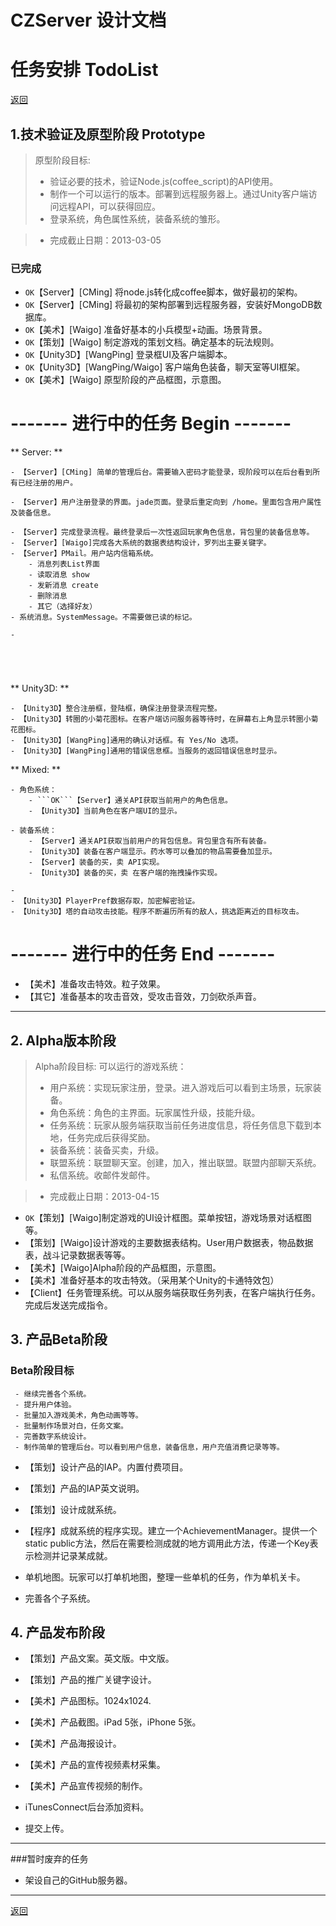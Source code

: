 # CZServer 设计文档 #

# 任务安排 TodoList #

[返回](./index.md)


## 1.技术验证及原型阶段 Prototype

> 原型阶段目标:
> 
> - 验证必要的技术，验证Node.js(coffee_script)的API使用。
> - 制作一个可以运行的版本。部署到远程服务器上。通过Unity客户端访问远程API，可以获得回应。
> - 登录系统，角色属性系统，装备系统的雏形。

> - 完成截止日期：2013-03-05

### 已完成

- ```OK```【Server】[CMing] 将node.js转化成coffee脚本，做好最初的架构。
- ```OK```【Server】[CMing] 将最初的架构部署到远程服务器，安装好MongoDB数据库。
- ```OK```【美术】[Waigo] 准备好基本的小兵模型+动画。场景背景。
- ```OK```【策划】[Waigo] 制定游戏的策划文档。确定基本的玩法规则。
- ```OK```【Unity3D】[WangPing] 登录框UI及客户端脚本。
- ```OK```【Unity3D】[WangPing/Waigo] 客户端角色装备，聊天室等UI框架。
- ```OK```【美术】[Waigo] 原型阶段的产品框图，示意图。


# ------- 进行中的任务 Begin -------



** Server: ** 

```
- 【Server】[CMing] 简单的管理后台。需要输入密码才能登录，现阶段可以在后台看到所有已经注册的用户。

- 【Server】用户注册登录的界面。jade页面。登录后重定向到 /home。里面包含用户属性及装备信息。

- 【Server】完成登录流程。最终登录后一次性返回玩家角色信息，背包里的装备信息等。
- 【Server】[Waigo]完成各大系统的数据表结构设计，罗列出主要关键字。
- 【Server】PMail。用户站内信箱系统。
    - 消息列表List界面
    - 读取消息 show
    - 发新消息 create
    - 删除消息
    - 其它（选择好友）
- 系统消息。SystemMessage。不需要做已读的标记。

- 





```

** Unity3D: **

```
- 【Unity3D】整合注册框，登陆框，确保注册登录流程完整。
- 【Unity3D】转圈的小菊花图标。在客户端访问服务器等待时，在屏幕右上角显示转圈小菊花图标。
- 【Unity3D】[WangPing]通用的确认对话框。有 Yes/No 选项。
- 【Unity3D】[WangPing]通用的错误信息框。当服务的返回错误信息时显示。

```

** Mixed: **

```
- 角色系统：
	- ```OK```【Server】通关API获取当前用户的角色信息。
	- 【Unity3D】当前角色在客户端UI的显示。

- 装备系统：
	- 【Server】通关API获取当前用户的背包信息。背包里含有所有装备。
	- 【Unity3D】装备在客户端显示。药水等可以叠加的物品需要叠加显示。
	- 【Server】装备的买，卖 API实现。
	- 【Unity3D】装备的买，卖 在客户端的拖拽操作实现。

- 
- 【Unity3D】PlayerPref数据存取，加密解密验证。
- 【Unity3D】塔的自动攻击技能。程序不断遍历所有的敌人，挑选距离近的目标攻击。

```

# ------- 进行中的任务 End -------


- 【美术】准备攻击特效。粒子效果。
- 【其它】准备基本的攻击音效，受攻击音效，刀剑砍杀声音。

---------------

## 2. Alpha版本阶段

> Alpha阶段目标: 可以运行的游戏系统：
> 
> - 用户系统：实现玩家注册，登录。进入游戏后可以看到主场景，玩家装备。
> - 角色系统：角色的主界面。玩家属性升级，技能升级。
> - 任务系统：玩家从服务端获取当前任务进度信息，将任务信息下载到本地，任务完成后获得奖励。
> - 装备系统：装备买卖，升级。
> - 联盟系统：联盟聊天室。创建，加入，推出联盟。联盟内部聊天系统。
> - 私信系统。收邮件发邮件。
     
> - 完成截止日期：2013-04-15


- ```OK```【策划】[Waigo]制定游戏的UI设计框图。菜单按钮，游戏场景对话框图等。
- 【策划】[Waigo]设计游戏的主要数据表结构。User用户数据表，物品数据表，战斗记录数据表等等。
- 【美术】[Waigo]Alpha阶段的产品框图，示意图。
- 【美术】准备好基本的攻击特效。（采用某个Unity的卡通特效包）
- 【Client】任务管理系统。可以从服务端获取任务列表，在客户端执行任务。完成后发送完成指令。



## 3. 产品Beta阶段

### Beta阶段目标

     - 继续完善各个系统。
     - 提升用户体验。
     - 批量加入游戏美术，角色动画等等。
     - 批量制作场景对白，任务文案。
     - 完善数字系统设计。
     - 制作简单的管理后台。可以看到用户信息，装备信息，用户充值消费记录等等。

- 【策划】设计产品的IAP。内置付费项目。
- 【策划】产品的IAP英文说明。
- 【策划】设计成就系统。

- 【程序】成就系统的程序实现。建立一个AchievementManager。提供一个static public方法，然后在需要检测成就的地方调用此方法，传递一个Key表示检测并记录某成就。

- 单机地图。玩家可以打单机地图，整理一些单机的任务，作为单机关卡。

- 完善各个子系统。



## 4. 产品发布阶段

- 【策划】产品文案。英文版。中文版。
- 【策划】产品的推广关键字设计。



- 【美术】产品图标。1024x1024.
- 【美术】产品截图。iPad 5张，iPhone 5张。
- 【美术】产品海报设计。
- 【美术】产品的宣传视频素材采集。
- 【美术】产品宣传视频的制作。
- iTunesConnect后台添加资料。
- 提交上传。



-----------

###暂时废弃的任务

- 架设自己的GitHub服务器。

-----------

[返回](./index.md)


